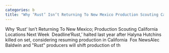 ```yaml
---
categories: b
title: "Why ‘Rust’ Isn’t Returning To New Mexico Production Scouting California Locations Next Week  Deadline"
---
```

Why ‘Rust’ Isn’t Returning To New Mexico; Production Scouting California Locations Next Week&nbsp;&nbsp;Deadline‘Rust,’ halted last year after Halyna Hutchins killed on set, considering resuming production in California&nbsp;&nbsp;Fox NewsAlec Baldwin and "Rust" producers will shift production of th